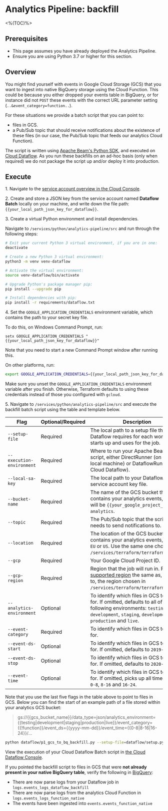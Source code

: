 # Analytics Pipeline: backfill
<%(TOC)%>

## Prerequisites

* This page assumes you have already deployed the Analytics Pipeline.
* Ensure you are using Python 3.7 or higher for this section.

## Overview

You might find yourself with events in Google Cloud Storage (GCS) that you want to ingest into native BigQuery storage using the Cloud Function. This could be because you either dropped your events table in BigQuery, or for instance did not `POST` these events with the correct URL parameter setting (`..&event_category=function..`).

For these situations we provide a batch script that you can point to:

* files in GCS.
* a Pub/Sub topic that should receive notifications about the existence of these files (in our case, the Pub/Sub topic that feeds our analytics Cloud Function).

The script is written using [Apache Beam's Python SDK](https://beam.apache.org/documentation/sdks/python/), and executed on [Cloud Dataflow](https://cloud.google.com/dataflow/). As you run these backfills on an ad-hoc basis (only when required) we do not package the script up and/or deploy it into production.

## Execute

1\. Navigate to the [service account overview in the Cloud Console](https://console.cloud.google.com/iam-admin/serviceaccounts).

2\. Create and store a JSON key from the service account named **Dataflow Batch** locally on your machine, and write down the file path: `{{your_local_path_json_key_for_dataflow}}`.

3\. Create a virtual Python environment and install dependencies.

Navigate to `/services/python/analytics-pipeline/src` and run through the following steps:

```sh
# Exit your current Python 3 virtual environment, if you are in one:
deactivate

# Create a new Python 3 virtual environment:
python3 -m venv venv-dataflow

# Activate the virtual environment:
source venv-dataflow/bin/activate

# Upgrade Python's package manager pip:
pip install --upgrade pip

# Install dependencies with pip:
pip install -r requirements/dataflow.txt
```

4\. Set the `GOOGLE_APPLICATION_CREDENTIALS` environment variable, which contains the path to your secret key file.

To do this, on Windows Command Prompt, run:

```
setx GOOGLE_APPLICATION_CREDENTIALS "{{your_local_path_json_key_for_dataflow}}"
```

Note that you need to start a new Command Prompt window after running this.

On other platforms, run:

```sh
export GOOGLE_APPLICATION_CREDENTIALS={{your_local_path_json_key_for_dataflow}}
```

Make sure you unset the `GOOGLE_APPLICATION_CREDENTIALS` environment variable after you finish. Otherwise, Terraform defaults to using these credentials instead of those you configured with `gcloud`.

5\. Navigate to `/services/python/analytics-pipeline/src` and execute the backfill batch script using the table and template below.

| Flag | Optional/Required | Description |
|------|-------------------|-------------|
| `--setup-file` | Required | The local path to a setup file that Dataflow requires for each worker it starts up and uses for the job. |
| `--execution-environment` | Required | Where to run your Apache Beam batch script, either DirectRunner (on your local machine) or DataflowRunner (on Cloud Dataflow). |
| `--local-sa-key` | Required | The local path to your Dataflow Batch service account key file. |
| `--bucket-name` | Required | The name of the GCS bucket that contains your analytics events, which will be `{{your_google_project_id}}-analytics`. |
| `--topic` | Required | The Pub/Sub topic that the script needs to send notifications to. |
| `--location` | Required | The location of the GCS bucket that contains your analytics events, either `EU` or `US`. Use the same one chosen in `/services/terraform/terraform.tfvars`. |
| `--gcp` | Required | Your Google Cloud Project ID. |
| `--gcp-region` | Required | Region that the job will run in. Pick [a supported region](https://cloud.google.com/dataflow/docs/concepts/regional-endpoints) the same as, or close to, the region chosen in `/services/terraform/terraform.tfvars`. |
| `--analytics-environment` | Optional | To identify which files in GCS to backfill for. If omitted, defaults to all of the following environments: `testing`, `development`, `staging`, `development`, `production` and `live`. |
| `--event-category` | Required | To identify which files in GCS to backfill for. |
| `--event-ds-start` | Optional | To identify which files in GCS to backfill for. If omitted, defaults to `2019-01-01` |
| `--event-ds-stop` | Optional | To identify which files in GCS to backfill for. If omitted, defaults to `2020-12-31` |
| `--event-time` | Optional | To identify which files in GCS to backfill for. If omitted, picks up all time periods: `0-8`, `8-16` and `16-24`. |

Note that you use the last five flags in the table above to point to files in GCS. Below you can find the start of an example path of a file stored within your analytics GCS bucket:

> gs://{{gcs_bucket_name}}/data_type=json/analytics_environment={{testing|development|staging|production|live}}/event_category={{!function}}/event_ds={{yyyy-mm-dd}}/event_time={{0-8|8-16|16-24}}/...

```sh
python dataflow/p1_gcs_to_bq_backfill.py --setup-file=dataflow/setup.py --execution-environment=DataflowRunner --local-sa-key={{your_local_path_json_key_for_dataflow}} --bucket-name={{your_google_project_id}}-analytics --topic=cloud-function-gcs-to-bq-topic --location={{your_analytics_bucket_location}} --gcp={{your_google_project_id}} --gcp-region={{your_google_cloud_region}} --analytics-environment=testing --event-category=cold
```

View the execution of your Cloud Dataflow Batch script in [the Cloud Dataflow Console](https://console.cloud.google.com/dataflow).

If you pointed the backfill script to files in GCS that were **not already present in your native BigQuery table**, verify the following in [BigQuery](https://console.cloud.google.com/bigquery):

- There are now parse logs from your Dataflow job in `logs.events_logs_dataflow_backfill`
- There are now parse logs from the analytics Cloud Function in `logs.events_logs_function_native`
- The events have been ingested into `events.events_function_native`
